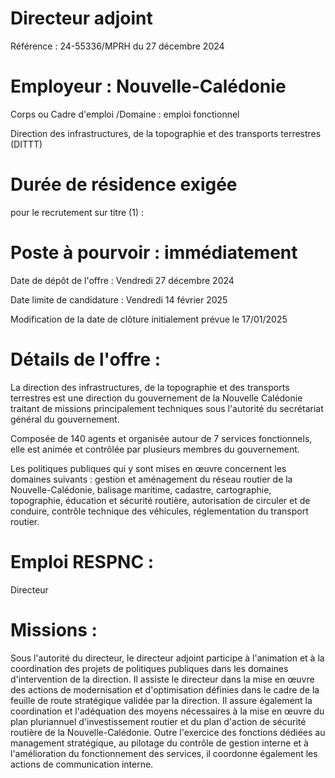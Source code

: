 # Directeur adjoint

Référence : 24-55336/MPRH du 27 décembre 2024

# Employeur : Nouvelle-Calédonie

Corps ou Cadre d'emploi /Domaine : emploi fonctionnel

Direction des infrastructures, de la topographie et des transports terrestres (DITTT)

# Durée de résidence exigée

pour le recrutement sur titre (1) :

# Poste à pourvoir : immédiatement

Date de dépôt de l'offre : Vendredi 27 décembre 2024

Date limite de candidature : Vendredi 14 février 2025

Modification de la date de clôture initialement prévue le 17/01/2025

# Détails de l'offre :

La direction des infrastructures, de la topographie et des transports terrestres est une direction du gouvernement de la Nouvelle Calédonie traitant de missions principalement techniques sous l'autorité du secrétariat général du gouvernement.

Composée de 140 agents et organisée autour de 7 services fonctionnels, elle est animée et contrôlée par plusieurs membres du gouvernement.

Les politiques publiques qui y sont mises en œuvre concernent les domaines suivants : gestion et aménagement du réseau routier de la Nouvelle-Calédonie, balisage maritime, cadastre, cartographie, topographie, éducation et sécurité routière, autorisation de circuler et de conduire, contrôle technique des véhicules, réglementation du transport routier.

# Emploi RESPNC :

Directeur

# Missions :

Sous l'autorité du directeur, le directeur adjoint participe à l'animation et à la coordination des projets de politiques publiques dans les domaines d'intervention de la direction. Il assiste le directeur dans la mise en œuvre des actions de modernisation et d'optimisation définies dans le cadre de la feuille de route stratégique validée par la direction. Il assure également la coordination et l'adéquation des moyens nécessaires à la mise en œuvre du plan pluriannuel d'investissement routier et du plan d'action de sécurité routière de la Nouvelle-Calédonie. Outre l'exercice des fonctions dédiées au management stratégique, au pilotage du contrôle de gestion interne et à l'amélioration du fonctionnement des services, il coordonne également les actions de communication interne.